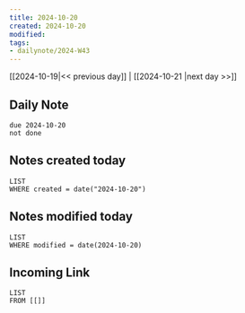 ```yaml
---
title: 2024-10-20
created: 2024-10-20
modified: 
tags: 
- dailynote/2024-W43
---
```


[[2024-10-19|<< previous day]] | [[2024-10-21 |next day >>]]

## Daily Note
```tasks
due 2024-10-20
not done
```
## Notes created today
```dataview
LIST
WHERE created = date("2024-10-20")
```
## Notes modified today
```dataview
LIST
WHERE modified = date(2024-10-20)
```
## Incoming Link
```dataview
LIST
FROM [[]]
```